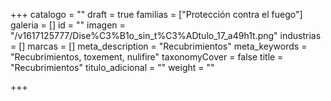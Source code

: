 +++
catalogo = ""
draft = true
familias = ["Protección contra el fuego"]
galeria = []
id = ""
imagen = "/v1617125777/Dise%C3%B1o_sin_t%C3%ADtulo_17_a49h1t.png"
industrias = []
marcas = []
meta_description = "Recubrimientos"
meta_keywords = "Recubrimientos, toxement, nulifire"
taxonomyCover = false
title = "Recubrimientos"
titulo_adicional = ""
weight = ""

+++
